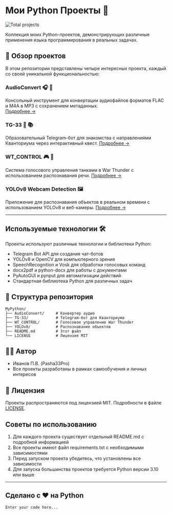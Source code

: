 # Мои Python Проекты 🚀

![Total projects](https://img.shields.io/badge/%F0%9F%93%8C_Total_Projects-4-orange)

Коллекция моих Python-проектов, демонстрирующих различные применения языка программирования в реальных задачах.

## 📌 Обзор проектов

В этом репозитории представлены четыре интересных проекта, каждый со своей уникальной функциональностью:

### AudioConvert 🎧 🔄<br>

Консольный инструмент для конвертации аудиофайлов форматов FLAC и M4A в MP3 с сохранением метаданных.<br>
[Подробнее →](AudioConvert/README.md)

### TG-33 🤖 📚

Образовательный Telegram-бот для знакомства с направлениями Кванториума через интерактивный квест.
[Подробнее →](TG-33/README.md)

### WT_CONTROL 🎮 🎤

Система голосового управления танками в War Thunder с использованием распознавания речи.
[Подробнее →](WT_CONTROL/README.md)

### YOLOv8 Webcam Detection 🖼️

Приложение для распознавания объектов в реальном времени с использованием YOLOv8 и веб-камеры.
[Подробнее →](YOLOv8/README.md)

---

## Используемые технологии 🛠️

Проекты используют различные технологии и библиотеки Python:

- Telegram Bot API для создания чат-ботов
- YOLOv8 и OpenCV для компьютерного зрения
- SpeechRecognition и Vosk для обработки голосовых команд
- docx2pdf и python-docx для работы с документами
- PyAutoGUI и pynput для автоматизации действий
- Стандартная библиотека Python для различных задач

## 📂 Структура репозитория

```
MyPython/
├── AudioConvert/     # Конвертер аудио
├── TG-33/            # Telegram-бот для Кванториума
├── WT_CONTROL/       # Голосовое управление War Thunder
├── YOLOv8/           # Распознавание объектов
├── README.md         # Этот файл
└── LICENSE           # Лицензия MIT
```

## 👨‍💻 Автор

- Иванов П.В. (Pasha33Pro)
- Все проекты разработаны в рамках самообучения и личных интересов

## 📄 Лицензия

Проекты распространяются под лицензией MIT. Подробности в файле [LICENSE](LICENSE).

## Советы по использованию

1. Для каждого проекта существует отдельный README.md с подробной информацией
2. Все проекты имеют файл requirements.txt с необходимыми зависимостями
3. Перед запуском проекта убедитесь, что установлены все зависимости
4. Для запуска большинства проектов требуется Python версии 3.10 или выше

---

## Сделано с ❤️ на Python

```
Enter your code here...
```